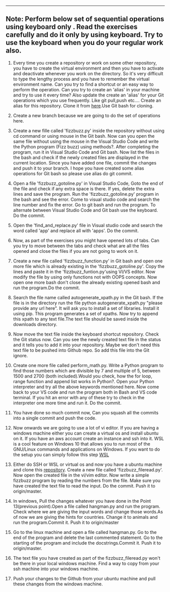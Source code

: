 ---------------------
Note: Perform below set of sequential operations using **keyboard only** . Read the exercises carefully and do it only by using keyboard. Try to use the keyboard when you do your regular work also.
---------------------

1. Every time you create a repository or work on some other repository, you have to create the virtual environment and then you have to activate and deactivate whenever you work on the directory. So it's very difficult to type the lengthy process and you have to remember the virtual environment name. Can you try to find a shortcut or an easy way to perform the operation. Can you try to create an 'alias' in your machine and try to use it every time? Also update the create an 'alias' for your Git operations which you use frequently. Like git pull,push etc.... Create an alias for this repository. Clone it from [here](https://github.com/Annapooraniqxf2/keyboard-shortcuts/tree/rahul-keyboard-shortcuts).Use Git bash for cloning.
 
2. Create a new branch because we are going to do the set of operations here.
 
3. Create a new fille called 'fizzbuzz.py' inside the repository without using cd command or using mouse in the Git bash. Now can you open the same file without using the mouse in the Visual Studio Code and write the Python program (Fizz buzz) using methods?. After completing the program, run it in Visual Studio Code and Git bash. Now list the files in the bash and check if the newly created files are displayed in the current location. Since you have added one file, commit the changes and push it to your branch. I hope you have created some alias operations for Git bash so please use alias do git commit.
 
4. Open a file 'fizzbuzz_gotoline.py' in Visual Studio Code, Goto the end of the file and check if any extra space is there. If yes, delete the extra lines and save the program. Run the 'fizzbuzz_gotoline.py' program in the bash and see the error. Come to visual studio code and search the line number and fix the error. Go to git bash and run the program. To alternate between Visual Studio Code and Git bash use the keyboard. Do the commit.
 
5. Open the 'find_and_replace.py' file in Visual studio code and search the word called 'app' and replace all with 'apps'. Do the commit.
 
6. Now, as part of the exercises you might have opened lots of tabs. Can you try to move between the tabs and check what are all the files opened and close the files if you are not going to work on it.
 
7. Create a new file called 'fizzbuzz_function.py' in Git bash and open one more file which is already existing in the 'fizzbuzz_gotoline.py'. Copy the lines and paste it in the 'fizzbuzz_funtion.py'using VI/VS editor. Now modify the file by using only functions not with OOPS concepts. Now open one more bash don't close the already existing opened bash and run the program.Do the commit.
 
8. Search the file name called autogenerate_xpath.py in the Git bash. If the file is in the directory run the file python autogenerate_xpath.py "please provide any url here". It will ask you to install a set of libraries. Install it using pip. This program generates a set of xpaths. Now try to append this xpath to any text file.The text file should be saved inside the downloads directory.
 
9. Now move the text file inside the keyboard shortcut repository. Check the Git status now. Can you see the newly created text file in the status and it tells you to add it into your repository. Maybe we don't need this text file to be pushed into Github repo. So add this file into the Git ignore.
 
10. Create one more file called perform_math.py. Write a Python program to find those numbers which are divisible by 7 and multiple of 5, between 1500 and 2700 (both included).Would you check, how the for loop, range function and append list works in Python?. Open your Python interpreter and try all the above keywords mentioned here. Now come back to your VS code and run the program both in Bash and VS code terminal. If you hit an error with any of these try to check in the interpreter one more time and run it. Do the commit.
 
11. You have done so much commit now, Can you squash all the commits into a single commit and push the code.
 
12. Now onwards we are going to use a lot of vi editor. If you are having a windows machine either you can create a virtual os and install ubuntu on it. If you have an aws account create an instance and ssh into it. WSL is a cool feature on Windows 10 that allows you to run most of the GNU/Linux commands and applications on Windows. If you want to do the setup you can simply follow this step [WSL](https://qxf2.com/blog/setup-linux-testing-environment-on-windows-using-wsl/)
 
13. Either do SSH or WSL or virtual os and now you have a ubuntu machine and clone this [repository](https://github.com/Annapooraniqxf2/keyboard-shortcuts). Create a new file called 'fizzbuzz_fileread.py'. Now open the created file in the vi/vim editor. Now write a simple fizzbuzz program by reading the numbers from the file. Make sure you have created the text file to read the input. Do the commit. Push it to origin/master.
 
14. In windows, Pull the changes whatever you have done in the Point 13(previous point).Open a file called hangman.py and run the program. Check where we are giving the input words and change those words.As of now we are giving the hints for countries. Change it to animals and run the program.Commit it. Push it to origin/master
 
15. Go to the linux machine and open a file called hangman.py. Go to the end of the program and delete the last commented statement. Go to the starting of the program and include the docstrings.Commit it. Push it to origin/master.
 
16. The text file you have created as part of the fizzbuzz_fileread.py won't be there in your local windows machine. Find a way to copy from your ssh machine into your windows machine.
 
17. Push your changes to the Github from your ubuntu machine and pull these changes from the windows machine.

